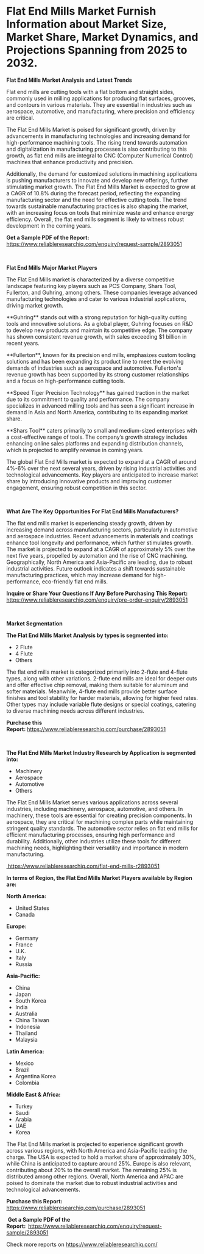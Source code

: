 <p><h1>Flat End Mills Market Furnish Information about Market Size, Market Share, Market Dynamics, and Projections Spanning from 2025 to 2032.</h1></p><p><strong>Flat End Mills Market Analysis and Latest Trends</strong></p>
<p><p>Flat end mills are cutting tools with a flat bottom and straight sides, commonly used in milling applications for producing flat surfaces, grooves, and contours in various materials. They are essential in industries such as aerospace, automotive, and manufacturing, where precision and efficiency are critical.</p><p>The Flat End Mills Market is poised for significant growth, driven by advancements in manufacturing technologies and increasing demand for high-performance machining tools. The rising trend towards automation and digitalization in manufacturing processes is also contributing to this growth, as flat end mills are integral to CNC (Computer Numerical Control) machines that enhance productivity and precision.</p><p>Additionally, the demand for customized solutions in machining applications is pushing manufacturers to innovate and develop new offerings, further stimulating market growth. The Flat End Mills Market is expected to grow at a CAGR of 10.8% during the forecast period, reflecting the expanding manufacturing sector and the need for effective cutting tools. The trend towards sustainable manufacturing practices is also shaping the market, with an increasing focus on tools that minimize waste and enhance energy efficiency. Overall, the flat end mills segment is likely to witness robust development in the coming years.</p></p>
<p><strong>Get a Sample PDF of the Report:&nbsp;</strong> <a href="https://www.reliableresearchiq.com/enquiry/request-sample/2893051?utm_campaign=2212&utm_medium=2&utm_source=Github&utm_content=ia&utm_term=15032025&utm_id=flat-end-mills">https://www.reliableresearchiq.com/enquiry/request-sample/2893051</a></p>
<p>&nbsp;</p>
<p><strong>Flat End Mills Major Market Players</strong></p>
<p><p>The Flat End Mills market is characterized by a diverse competitive landscape featuring key players such as PCS Company, Shars Tool, Fullerton, and Guhring, among others. These companies leverage advanced manufacturing technologies and cater to various industrial applications, driving market growth.</p><p>**Guhring** stands out with a strong reputation for high-quality cutting tools and innovative solutions. As a global player, Guhring focuses on R&D to develop new products and maintain its competitive edge. The company has shown consistent revenue growth, with sales exceeding $1 billion in recent years.</p><p>**Fullerton**, known for its precision end mills, emphasizes custom tooling solutions and has been expanding its product line to meet the evolving demands of industries such as aerospace and automotive. Fullerton's revenue growth has been supported by its strong customer relationships and a focus on high-performance cutting tools.</p><p>**Speed Tiger Precision Technology** has gained traction in the market due to its commitment to quality and performance. The company specializes in advanced milling tools and has seen a significant increase in demand in Asia and North America, contributing to its expanding market share.</p><p>**Shars Tool** caters primarily to small and medium-sized enterprises with a cost-effective range of tools. The company’s growth strategy includes enhancing online sales platforms and expanding distribution channels, which is projected to amplify revenue in coming years.</p><p>The global Flat End Mills market is expected to expand at a CAGR of around 4%-6% over the next several years, driven by rising industrial activities and technological advancements. Key players are anticipated to increase market share by introducing innovative products and improving customer engagement, ensuring robust competition in this sector.</p></p>
<p>&nbsp;</p>
<p><strong>What Are The Key Opportunities For Flat End Mills Manufacturers?</strong></p>
<p><p>The flat end mills market is experiencing steady growth, driven by increasing demand across manufacturing sectors, particularly in automotive and aerospace industries. Recent advancements in materials and coatings enhance tool longevity and performance, which further stimulates growth. The market is projected to expand at a CAGR of approximately 5% over the next five years, propelled by automation and the rise of CNC machining. Geographically, North America and Asia-Pacific are leading, due to robust industrial activities. Future outlook indicates a shift towards sustainable manufacturing practices, which may increase demand for high-performance, eco-friendly flat end mills.</p></p>
<p><strong>Inquire or Share Your Questions If Any Before Purchasing This Report:</strong> <a href="https://www.reliableresearchiq.com/enquiry/pre-order-enquiry/2893051?utm_campaign=2212&utm_medium=2&utm_source=Github&utm_content=ia&utm_term=15032025&utm_id=flat-end-mills">https://www.reliableresearchiq.com/enquiry/pre-order-enquiry/2893051</a></p>
<p>&nbsp;</p>
<p><strong>Market Segmentation</strong></p>
<p><strong>The Flat End Mills Market Analysis by types is segmented into:</strong></p>
<p><ul><li>2 Flute</li><li>4 Flute</li><li>Others</li></ul></p>
<p><p>The flat end mills market is categorized primarily into 2-flute and 4-flute types, along with other variations. 2-flute end mills are ideal for deeper cuts and offer effective chip removal, making them suitable for aluminum and softer materials. Meanwhile, 4-flute end mills provide better surface finishes and tool stability for harder materials, allowing for higher feed rates. Other types may include variable flute designs or special coatings, catering to diverse machining needs across different industries.</p></p>
<p><strong>Purchase this Report:&nbsp;</strong><a href="https://www.reliableresearchiq.com/purchase/2893051?utm_campaign=2212&utm_medium=2&utm_source=Github&utm_content=ia&utm_term=15032025&utm_id=flat-end-mills">https://www.reliableresearchiq.com/purchase/2893051</a></p>
<p>&nbsp;</p>
<p><strong>The Flat End Mills Market Industry Research by Application is segmented into:</strong></p>
<p><ul><li>Machinery</li><li>Aerospace</li><li>Automotive</li><li>Others</li></ul></p>
<p><p>The Flat End Mills Market serves various applications across several industries, including machinery, aerospace, automotive, and others. In machinery, these tools are essential for creating precision components. In aerospace, they are critical for machining complex parts while maintaining stringent quality standards. The automotive sector relies on flat end mills for efficient manufacturing processes, ensuring high performance and durability. Additionally, other industries utilize these tools for different machining needs, highlighting their versatility and importance in modern manufacturing.</p></p>
<p><a href="https://www.reliableresearchiq.com/flat-end-mills-r2893051?utm_campaign=2212&utm_medium=2&utm_source=Github&utm_content=ia&utm_term=15032025&utm_id=flat-end-mills">&nbsp;https://www.reliableresearchiq.com/flat-end-mills-r2893051</a></p>
<p><strong>In terms of Region, the Flat End Mills Market Players available by Region are:</strong></p>
<p>
    <p> <strong> North America: </strong>
        <ul>
            <li>United States</li>
            <li>Canada</li>
        </ul>
        </p> 
    <p> <strong> Europe: </strong>
        <ul>
            <li>Germany</li>
            <li>France</li>
            <li>U.K.</li>
            <li>Italy</li>
            <li>Russia</li>
        </ul>
        </p> 
    <p> <strong> Asia-Pacific: </strong>
        <ul>
            <li>China</li>
            <li>Japan</li>
            <li>South Korea</li>
            <li>India</li>
            <li>Australia</li>
            <li>China Taiwan</li>
            <li>Indonesia</li>
            <li>Thailand</li>
            <li>Malaysia</li>
        </ul>
        </p> 
    <p> <strong> Latin America: </strong>
        <ul>
            <li>Mexico</li>
            <li>Brazil</li>
            <li>Argentina Korea</li>
            <li>Colombia</li>
        </ul>
        </p> 
    <p> <strong> Middle East & Africa: </strong>
        <ul>
            <li>Turkey</li>
            <li>Saudi</li>
            <li>Arabia</li>
            <li>UAE</li>
            <li>Korea</li>
        </ul>
    </p>
    </p>
<p><p>The Flat End Mills market is projected to experience significant growth across various regions, with North America and Asia-Pacific leading the charge. The USA is expected to hold a market share of approximately 30%, while China is anticipated to capture around 25%. Europe is also relevant, contributing about 20% to the overall market. The remaining 25% is distributed among other regions. Overall, North America and APAC are poised to dominate the market due to robust industrial activities and technological advancements.</p></p>
<p><strong>Purchase this Report: </strong><a href="https://www.reliableresearchiq.com/purchase/2893051?utm_campaign=2212&utm_medium=2&utm_source=Github&utm_content=ia&utm_term=15032025&utm_id=flat-end-mills">https://www.reliableresearchiq.com/purchase/2893051</a></p>
<p>&nbsp;<strong>Get a Sample PDF of the Report:&nbsp;&nbsp;</strong><a href="https://www.reliableresearchiq.com/enquiry/request-sample/2893051?utm_campaign=2212&utm_medium=2&utm_source=Github&utm_content=ia&utm_term=15032025&utm_id=flat-end-mills">https://www.reliableresearchiq.com/enquiry/request-sample/2893051</a></p>
<p><strong></strong></p>
<p>Check more reports on <a href="https://www.reliableresearchiq.com/?utm_campaign=2212&utm_medium=2&utm_source=Github&utm_content=ia&utm_term=15032025&utm_id=flat-end-mills">https://www.reliableresearchiq.com/</a></p>